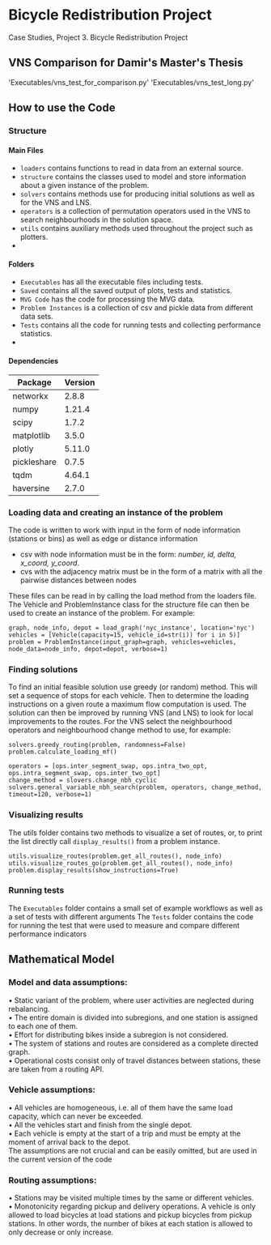 # Bicycle Redistribution Project
Case Studies, Project 3. Bicycle Redistribution Project

## VNS Comparison for Damir's Master's Thesis
'Executables/vns_test_for_comparison.py'
'Executables/vns_test_long.py'

## How to use the Code
### Structure

#### Main Files
- `loaders` contains functions to read in data from an external source.
- `structure` contains the classes used to model and store information about a given instance of the problem.
- `solvers` contains methods use for producing initial solutions as well as for the VNS and LNS.
- `operators` is a collection of permutation operators used in the VNS to search neighbourhoods in the solution space.
- `utils` contains auxiliary methods used throughout the project such as plotters.
- 
#### Folders
- `Executables` has all the executable files including tests.
- `Saved` contains all the saved output of plots, tests and statistics.
- `MVG Code` has the code for processing the MVG data.
- `Problem Instances` is a collection of csv and pickle data from different data sets.
- `Tests` contains all the code for running tests and collecting performance statistics.
- 
#### Dependencies
| Package      | Version   |
|--------------|-----------|
| networkx     | 2.8.8     |
| numpy        | 1.21.4    |
| scipy        | 1.7.2     |
| matplotlib   | 3.5.0     |
| plotly       | 5.11.0    |
| pickleshare  | 0.7.5     |
| tqdm         | 4.64.1    |
| haversine    | 2.7.0     |


### Loading data and creating an instance of the problem
The code is written to work with input in the form of node information (stations or bins) as well as edge or distance information
- csv with node information must be in the form:  _number, id, delta, x_coord, y_coord_.
- cvs with the adjacency matrix must be in the form of a matrix with all the pairwise distances between nodes

These files can be read in by calling the load method from the loaders file. 
The Vehicle and ProblemInstance class for the structure file can then be used to create an instance of the problem. For example:
```
graph, node_info, depot = load_graph('nyc_instance', location='nyc')
vehicles = [Vehicle(capacity=15, vehicle_id=str(i)) for i in 5)]
problem = ProblemInstance(input_graph=graph, vehicles=vehicles, node_data=node_info, depot=depot, verbose=1)
```

### Finding solutions
To find an initial feasible solution use greedy (or random) method. This will set a sequence of stops for each vehicle. 
Then to determine the loading instructions on a given route a maximum flow computation is used.
The solution can then be improved by running VNS (and LNS) to look for local improvements to the routes. 
For the VNS select the neighbourhood operators and neighbourhood change method to use, for example:
```
solvers.greedy_routing(problem, randomness=False)
problem.calculate_loading_mf()

operators = [ops.inter_segment_swap, ops.intra_two_opt, ops.intra_segment_swap, ops.inter_two_opt]
change_method = slovers.change_nbh_cyclic
solvers.general_variable_nbh_search(problem, operators, change_method, timeout=120, verbose=1)
```
### Visualizing results
The utils folder contains two methods to visualize a set of routes, or, to print the list directly call `display_results()` from a problem instance.
```
utils.visualize_routes(problem.get_all_routes(), node_info)
utils.visualize_routes_go(problem.get_all_routes(), node_info)
problem.display_results(show_instructions=True)
```

### Running tests
The `Executables` folder contains a small set of example workflows as well as a set of tests with different arguments
The `Tests` folder contains the code for running the test that were used to measure and compare different performance indicators


## Mathematical Model
### Model and data assumptions:  
•	Static variant of the problem, where user activities are neglected during rebalancing.  
•	The entire domain is divided into subregions, and one station is assigned to each one of them.  
•	Effort for distributing bikes inside a subregion is not considered.  
•	The system of stations and routes are considered as a complete directed graph.  
•	Operational costs consist only of travel distances between stations, these are taken from a routing API.   

### Vehicle assumptions:  
•	All vehicles are homogeneous, i.e. all of them have the same load capacity, which can never be exceeded.  
•	All the vehicles start and finish from the single depot.  
•	Each vehicle is empty at the start of a trip and must be empty at the moment of arrival back to the depot.  
The assumptions are not crucial and can be easily omitted, but are used in the current version of the code

### Routing assumptions:  
•	Stations may be visited multiple times by the same or different vehicles.  
•	Monotonicity regarding pickup and delivery operations. A vehicle is only allowed to load bicycles at load stations and pickup bicycles from pickup stations. In other words, the number of bikes at each station is allowed to only decrease or only increase. 

